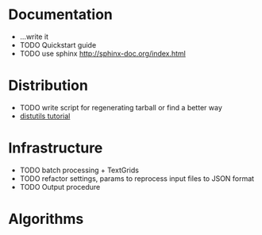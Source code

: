 # Documentation
* ...write it
* TODO Quickstart guide
* TODO use sphinx http://sphinx-doc.org/index.html

# Distribution
* TODO write script for regenerating tarball or find a better way
* [distutils tutorial](https://wiki.python.org/moin/Distutils/Tutorial)

# Infrastructure
* TODO batch processing + TextGrids
* TODO refactor settings, params to reprocess input files to JSON format
* TODO Output procedure

# Algorithms